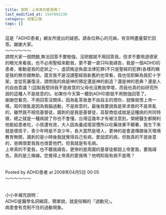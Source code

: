 ```yaml
---
title: 發問：上帝真的愛我嗎？
last_modified_at: 1547993230
category: 成聖之路
tags: []
---
```


這是「ADHD患者」網友所提出的疑惑。請各位熱心的兄姊，有空時盡量幫忙回答。謝謝大家。<br><!--more-->～～～～～～<br>請問大家一個問題,無法回答不要勉強，沒把握就不用回答我，但求不要用道德家的眼光來看我，也不必用聖經來勸我，更不要一直只叫我禱告，我是一個ADHD的患者，衝動是我的症狀之一，虛謊叛逆負面法律犯罪(不只是聖經的犯罪)各樣的癮是我的無奈跟無助，箴言我不是沒讀聖經我新舊約也常看，我也信耶穌為我釘十字架，並從死裏復活，請問我的病是神的預定還是神的創造？還是神的恩典？還是人的自由意識？(這點我堅持我不是故意的父母也沒教我學壞，而我也真的如研究所說的這種人不是故意的)。如果你今天第一聽到ADHD那就不用勉強回答了。<br>謝謝您看完，不用回答沒關係，因為亂答我會不由自主的恨你，就像我恨上帝一樣。寫的很亂是因為我腦過動，不是故意的，最後我要說我是來求救的不是來亂的，雖然我不相信基督徒，諷刺的是我是基督徒，高智商低成就是這種病的共同特徵，總之就是一種病說了你也不會懂。台灣這幾年才有被注意到，榮總醫生都開利他能給患者吃，小孩還有效，大人因為養成壞習慣所以吃藥效果不顯著，我生下來就是壞孩子，青少年時是不良少年，長大當然是壞人，更神的是會遺傳跟後天環境教育無關，諷刺的是小時後我就覺得自己有病，愛說謊的病，但我真的不是故意的，爸媽很愛我我也很愛他們，但我就是有毛病。<br>上帝真的不愛我，也不聽我禱告，更慘的是周圍的基督徒都說上帝愛我，要我禱告。真的是三條線。您覺得上帝真的愛我嗎？他明知我有病不是嗎？<br><br><br>Posted by ADHD患者 at 2008年04月5日 00:05 <br>～～～～～～<br><br><br>小小羊補充說明：<br>ADHD是醫學名詞縮寫，簡單說，就是俗稱的『過動兒』。<br>病患會有克制不住的過動現象。<br><br><br>
